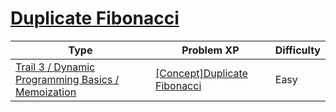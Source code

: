 # [Duplicate Fibonacci](https://www.codetree.ai/trails/complete/curated-cards/intro-dp-fibbo)

|Type|Problem XP|Difficulty|
|---|---|---|
|[Trail 3 / Dynamic Programming Basics / Memoization](https://www.codetree.ai/trail-info/novice-high/)|[[Concept]Duplicate Fibonacci](https://www.codetree.ai/trails/complete/curated-cards/intro-dp-fibbo/)|Easy|

